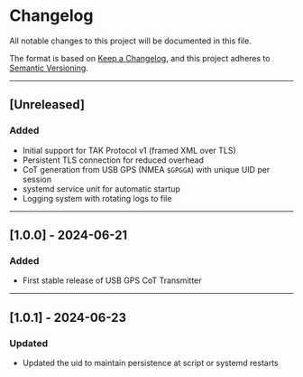 # Changelog

All notable changes to this project will be documented in this file.

The format is based on [Keep a Changelog](https://keepachangelog.com/en/1.0.0/),
and this project adheres to [Semantic Versioning](https://semver.org/).

---

## [Unreleased]

### Added
- Initial support for TAK Protocol v1 (framed XML over TLS)
- Persistent TLS connection for reduced overhead
- CoT generation from USB GPS (NMEA `$GPGGA`) with unique UID per session
- systemd service unit for automatic startup
- Logging system with rotating logs to file

---

## [1.0.0] - 2024-06-21

### Added
- First stable release of USB GPS CoT Transmitter

---

## [1.0.1] - 2024-06-23

### Updated
- Updated the uid to maintain persistence at script or systemd restarts